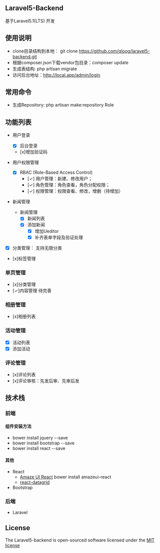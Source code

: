 ## Laravel5-Backend

基于Laravel5.1(LTS) 开发

## 使用说明
* clone目录结构到本地： git clone https://github.com/qloog/laravel5-backend.git
* 根据composer.json下载vendor包目录：composer update
* 生成表结构: php artisan migrate
* 访问后台地址：http://local.app/admin/login

## 常用命令
* 生成Repository: php artisan make:repository Role

## 功能列表

 - 用户登录
    * [x] 后台登录
    * [x]增加验证码

 - 用户权限管理
    * [x] RBAC (Role-Based Access Control) 
        * [✓] 用户管理：新建、修改用户；
        * [✓] 角色管理：角色查看，角色分配权限；
        * [✓] 权限管理：权限查看、修改，增删（待增加）

 - 新闻管理
    * 新闻管理
        - [x] 新闻列表
        - [x] 添加新闻
            - [x] 增加Ueditor
            - [x] 补齐表单字段及验证处理
* [x] 分类管理： 支持无限分类    
* [x]标签管理

### 单页管理
* [x]分类管理
* [✓]内容管理   待完善

### 相册管理
* [x]相册列表

### 活动管理
* [x] 活动列表  
* [x] 添加活动

### 评论管理
* [x]评论列表
* [x]评论审核：先发后审、先审后发

## 技术栈

### 前端

#### 组件安装方法
 * bower install jquery --save
 * bower install bootstrap --save
 * bower install react --save
 
#### 其他 
 * React
    * [Amaze UI React](http://amazeui.org/react/)
        bower install amazeui-react
    * [react-datagrid](https://github.com/zippyui/react-datagrid)
 * Bootstrap

### 后端
 * Laravel

## License

The Laravel5-backend is open-sourced software licensed under the [MIT license](http://opensource.org/licenses/MIT)
